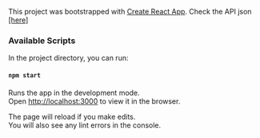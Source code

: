 
This project was bootstrapped with [Create React App](https://github.com/facebook/create-react-app).
Check the API json [[here]](https://ih-beers-api2.herokuapp.com/beers)

### Available Scripts

In the project directory, you can run:

#### `npm start`

Runs the app in the development mode.\
Open [http://localhost:3000](http://localhost:3000) to view it in the browser.

The page will reload if you make edits.\
You will also see any lint errors in the console.
